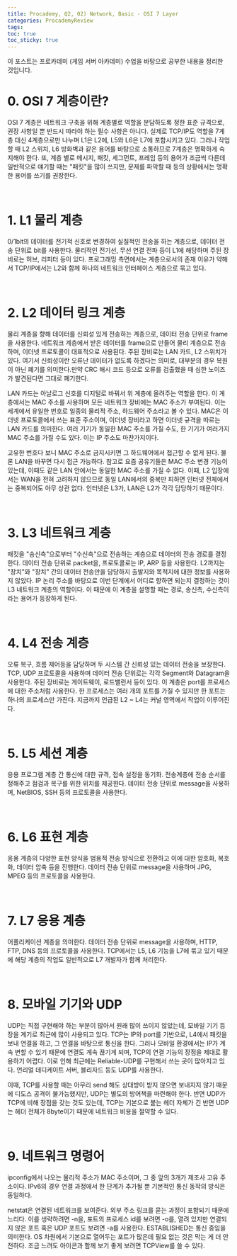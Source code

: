 ```yaml
---
title: Procademy, Q2, 02) Network, Basic - OSI 7 Layer
categories: ProcademyReview
tags: 
toc: true
toc_sticky: true
---
```


이 포스트는 프로카데미 (게임 서버 아카데미) 수업을 바탕으로 공부한 내용을 정리한 것입니다. 

# **0. OSI 7 계층이란?**

OSI 7 계층은 네트워크 구축을 위해 계층별로 역할을 분담하도록 정한 표준 규격으로, 권장 사항일 뿐 반드시 따라야 하는 필수 사항은 아니다. 실제로 TCP/IP도 역할을 7계층 대신 4계층으로만 나누며 L1은 L2에, L5와 L6은 L7에 포함시키고 있다. 그러나 작업할 때 L2 스위치, L6 방화벽과 같은 용어를 바탕으로 소통하므로 7계층은 명확하게 숙지해야 한다. 또, 계층 별로 메시지, 패킷, 세그먼트, 프레임 등의 용어가 조금씩 다른데 일반적으로 얘기할 때는 "패킷"을 많이 쓰지만, 문제를 파악할 때 등의 상황에서는 명확한 용어를 쓰기를 권장한다. 

<br/>

# **1. L1 물리 계층**

0/1bit의 데이터를 전기적 신호로 변경하여 실질적인 전송을 하는 계층으로, 데이터 전송 단위로 bit를 사용한다. 물리적인 전기선, 무선 연결 전파 등이 L1에 해당하며 주된 장비로는 허브, 리피터 등이 있다. 프로그래밍 측면에서는 계층으로서의 존재 이유가 약해서 TCP/IP에서는 L2와 함께 하나의 네트워크 인터페이스 계층으로 묶고 있다. 

<br/>

# **2. L2 데이터 링크 계층**

물리 계층을 향해 데이터를 신뢰성 있게 전송하는 계층으로, 데이터 전송 단위로 frame을 사용한다. 네트워크 계층에서 받은 데이터를 frame으로 만들어 물리 계층으로 전송하며, 이더넷 프로토콜이 대표적으로 사용된다. 주된 장비로는 LAN 카드, L2 스위치가 있다. 여기서 신뢰성이란 오류난 데이터가 없도록 하겠다는 의미로, 대부분의 경우 복원이 아닌 폐기를 의미한다.만약 CRC 해시 코드 등으로 오류를 검출했을 때 심한 노이즈가 발견된다면 그대로 폐기한다. 

LAN 카드는 아날로그 신호를 디지털로 바꿔서 위 계층에 올려주는 역할을 한다. 이 계층에서는 MAC 주소를 사용하며 모든 네트워크 장비에는 MAC 주소가 부여된다. 이는 세계에서 유일한 번호로 일종의 물리적 주소, 하드웨어 주소라고 볼 수 있다. MAC은 이더넷 프로토콜에서 쓰는 표준 주소이며, 이더넷 장비라고 하면 이더넷 규격을 따르는 LAN 카드를 의미한다. 여러 기기가 동일한 MAC 주소를 가질 수도, 한 기기가 여러가지 MAC 주소를 가질 수도 있다. 이는 IP 주소도 마찬가지이다. 

고유한 번호다 보니 MAC 주소로 금지시키면 그 하드웨어에서 접근할 수 없게 된다. 물론 LAN을 바꾸면 다시 접근 가능하다. 참고로 요즘 공유기들은 MAC 주소 변경 기능이 있는데, 이때도 같은 LAN 안에서는 동일한 MAC 주소를 가질 수 없다. 이때, L2 입장에서는 WAN을 전혀 고려하지 않으므로 동일 LAN에서의 중복만 피하면 인터넷 전체에서는 중복되어도 아무 상관 없다. 인터넷은 L3가, LAN은 L2가 각각 담당하기 때문이다.

<br/>

# **3. L3 네트워크 계층**

패킷을 "송신측"으로부터 "수신측"으로 전송하는 계층으로 데이터의 전송 경로를 결정한다. 데이터 전송 단위로 packet을, 프로토콜로는 IP, ARP 등을 사용한다. L2까지는 "장치"와 "장치" 간의 데이터 전송만을 담당하지 출발지와 목적지에 대한 정보를 사용하지 않았다. IP 논리 주소를 바탕으로 이번 단계에서 어디로 향하면 되는지 결정하는 것이 L3 네트워크 계층의 역할이다. 이 때문에 이 계층을 설명할 때는 경로, 송신측, 수신측이라는 용어가 등장하게 된다. 

<br/>

# **4. L4 전송 계층**

오류 복구, 흐름 제어등을 담당하며 두 시스템 간 신뢰성 있는 데이터 전송을 보장한다. TCP, UDP 프로토콜을 사용하며 데이터 전송 단위로는 각각 Segment와 Datagram을 사용한다. 주된 장비로는 게이트웨이, 로드밸런서 등이 있다. 이 계층은 port를 프로세스에 대한 주소처럼 사용한다. 한 프로세스는 여러 개의 포트를 가질 수 있지만 한 포트는 하나의 프로세스만 가진다. 지금까지 언급된 L2 ~ L4는 커널 영역에서 작업이 이루어진다. 

<br/>

# **5. L5 세션 계층**

응용 프로그램 계층 간 통신에 대한 규격, 접속 설정을 동기화. 전송계층에 전송 순서를 정해주고 점검과 복구를 위한 위치를 제공한다. 데이터 전송 단위로 message을 사용하며, NetBIOS, SSH 등의 프로토콜을 사용한다. 

<br/>

# **6. L6 표현 계층**

응용 계층의 다양한 표현 양식을 범용적 전송 방식으로 전환하고 이에 대한 암호화, 복호화, 데이터 압축 등을 진행한다. 데이터 전송 단위로 message을 사용하며 JPG, MPEG 등의 프로토콜을 사용한다. 

<br/>

# **7. L7 응용 계층**

어플리케이션 계층을 의미한다. 데이터 전송 단위로 message을 사용하며, HTTP, FTP, DNS 등의 프로토콜을 사용한다. TCP에서는 L5, L6 기능을 L7에 묶고 있기 때문에 해당 계층의 작업도 일반적으로 L7 개발자가 함께 처리한다.

<br/>

# **8. 모바일 기기와 UDP**

UDP는 직접 구현해야 하는 부분이 많아서 원래 많이 쓰이지 않았는데, 모바일 기기 등장을 계기로 최근에 많이 사용되고 있다. TCP는 IP와 port를 기반으로, L4에서 패킷을 보내 연결을 하고, 그 연결을 바탕으로 통신을 한다. 그러나 모바일 환경에서는 IP가 계속 변할 수 있기 때문에 연결도 계속 끊기게 되며, TCP의 연결 기능의 장점을 제대로 활용하기 어렵다. 이로 인해 최근에는 Reliable-UDP를 구현해서 쓰는 곳이 많아지고 있다. 언리얼 데디케이트 서버, 블리자드 등도 UDP를 사용한다. 

이때, TCP를 사용할 때는 아무리 send 해도 상대방이 받지 않으면 보내지지 않기 때문에 디도스 공격이 불가능했지만, UDP는 별도의 방어책을 마련해야 한다. 반면 UDP가 TCP에 비해 장점을 갖는 것도 있는데, TCP는 기본으로 붙는 헤더 자체가 긴 반면 UDP는 헤더 전체가 8byte이기 때문에 네트워크 비용을 절약할 수 있다. 

<br/>

# **9. 네트워크 명령어**

ipconfig에서 나오는 물리적 주소가 MAC 주소이며, 그 중 앞의 3개가 제조사 고유 주소이다. IPv6의 경우 연결 과정에서 한 단계가 추가될 뿐 기본적인 통신 동작의 방식은 동일하다. 

netstat은 연결된 네트워크를 보여준다. 외부 주소 링크를 묻는 과정이 포함되기 때문에 느리다. 이를 생략하려면 -n을, 포트의 프로세스 id를 보려면 -o를, 열려 있지만 연결되지 않은 포트 혹은 UDP 포트도 보려면 -a를 사용한다. ESTABLISHED는 통신 중임을 의미한다. OS 차원에서 기본으로 열어두는 포트가 많은데 필요 없는 것은 막는 게 더 안전하다. 조금 느려도 아이콘과 함께 보기 좋게 보려면 TCPView를 쓸 수 있다. 

